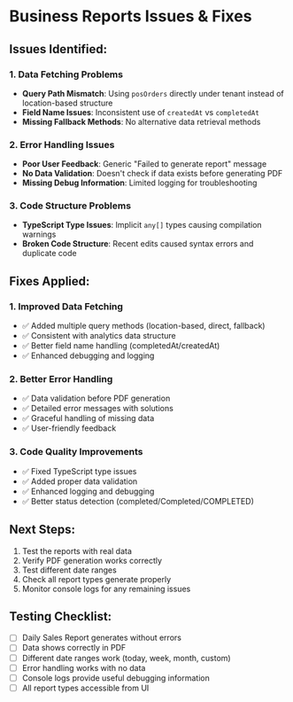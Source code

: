 # Business Reports Issues & Fixes

## Issues Identified:

### 1. Data Fetching Problems
- **Query Path Mismatch**: Using `posOrders` directly under tenant instead of location-based structure
- **Field Name Issues**: Inconsistent use of `createdAt` vs `completedAt` 
- **Missing Fallback Methods**: No alternative data retrieval methods

### 2. Error Handling Issues  
- **Poor User Feedback**: Generic "Failed to generate report" message
- **No Data Validation**: Doesn't check if data exists before generating PDF
- **Missing Debug Information**: Limited logging for troubleshooting

### 3. Code Structure Problems
- **TypeScript Type Issues**: Implicit `any[]` types causing compilation warnings
- **Broken Code Structure**: Recent edits caused syntax errors and duplicate code

## Fixes Applied:

### 1. Improved Data Fetching
- ✅ Added multiple query methods (location-based, direct, fallback)
- ✅ Consistent with analytics data structure  
- ✅ Better field name handling (completedAt/createdAt)
- ✅ Enhanced debugging and logging

### 2. Better Error Handling
- ✅ Data validation before PDF generation
- ✅ Detailed error messages with solutions
- ✅ Graceful handling of missing data
- ✅ User-friendly feedback

### 3. Code Quality Improvements
- ✅ Fixed TypeScript type issues
- ✅ Added proper data validation
- ✅ Enhanced logging and debugging
- ✅ Better status detection (completed/Completed/COMPLETED)

## Next Steps:
1. Test the reports with real data
2. Verify PDF generation works correctly  
3. Test different date ranges
4. Check all report types generate properly
5. Monitor console logs for any remaining issues

## Testing Checklist:
- [ ] Daily Sales Report generates without errors
- [ ] Data shows correctly in PDF
- [ ] Different date ranges work (today, week, month, custom)
- [ ] Error handling works with no data
- [ ] Console logs provide useful debugging information
- [ ] All report types accessible from UI
